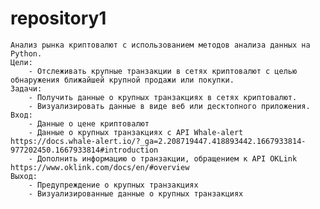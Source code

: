 # repository1

    Анализ рынка криптовалют с использованием методов анализа данных на Python.
    Цели:
        - Отслеживать крупные транзакции в сетях криптовалют с целью обнаружения ближайшей крупной продажи или покупки.
    Задачи:
        - Получить данные о крупных транзакциях в сетях криптовалют.
        - Визуализировать данные в виде веб или десктопного приложения.
    Вход:
        - Данные о цене криптовалют
        - Данные о крупных транзакциях с API Whale-alert https://docs.whale-alert.io/?_ga=2.208719447.418893442.1667933814-977202450.1667933814#introduction
        - Дополнить информацию о транзакции, обращением к API OKLink https://www.oklink.com/docs/en/#overview
    Выход:
        - Предупреждение о крупных транзакциях
        - Визуализированные данные о крупных транзакциях
